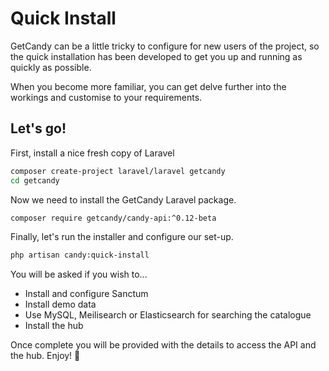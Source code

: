 # Quick Install

GetCandy can be a little tricky to configure for new users of the project, so the quick installation has been developed to get you up and running as quickly as possible. 

When you become more familiar, you can get delve further into the workings and customise to your requirements.

## Let's go!

First, install a nice fresh copy of Laravel

```bash
composer create-project laravel/laravel getcandy
cd getcandy
```

Now we need to install the GetCandy Laravel package.

```bash
composer require getcandy/candy-api:^0.12-beta
```

Finally, let's run the installer and configure our set-up.

```bash
php artisan candy:quick-install
```

You will be asked if you wish to...

- Install and configure Sanctum
- Install demo data
- Use MySQL, Meilisearch or Elasticsearch for searching the catalogue
- Install the hub


Once complete you will be provided with the details to access the API and the hub. Enjoy! :tada:
